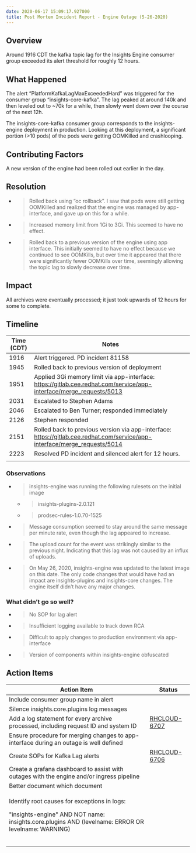 ```yaml
---
date: 2020-06-17 15:09:17.927000
title: Post Mortem Incident Report - Engine Outage (5-26-2020)
---
```

## <span dir="ltr">Overview</span>

<span dir="ltr">Around 1916 CDT the kafka topic lag for the Insights
Engine consumer group exceeded its alert threshold for roughly 12
hours.</span>

## <span dir="ltr">What Happened</span>

<span dir="ltr">The alert “PlatformKafkaLagMaxExceededHard” was
triggered for the consumer group “insights-core-kafka”. The lag peaked
at around 140k and then leveled out to \~70k for a while, then slowly
went down over the course of the next 12h.</span>

<span dir="ltr"></span>

<span dir="ltr">The insights-core-kafka consumer group corresponds to
the insights-engine deployment in production. Looking at this
deployment, a significant portion (\>10 pods) of the pods were getting
OOMKilled and crashlooping.</span>

## <span dir="ltr">Contributing Factors</span>

<span dir="ltr">A new version of the engine had been rolled out earlier
in the day.</span>

## <span dir="ltr">Resolution</span>

  - > <span dir="ltr">Rolled back using “oc rollback”. I saw that pods
    > were still getting OOMKilled and realized that the engine was
    > managed by app-interface, and gave up on this for a while.</span>

  - > <span dir="ltr">Increased memory limit from 1Gi to 3Gi. This
    > seemed to have no effect.</span>

  - > <span dir="ltr">Rolled back to a previous version of the engine
    > using app interface. This initially seemed to have no effect
    > because we continued to see OOMKills, but over time it appeared
    > that there were significantly fewer OOMKills over time, seemingly
    > allowing the topic lag to slowly decrease over time.</span>

## <span dir="ltr">Impact</span>

<span dir="ltr">All archives were eventually processed; it just took
upwards of 12 hours for some to complete.</span>

## <span dir="ltr">Timeline</span>

<span dir="ltr"></span>

<table>
<thead>
<tr class="header">
<th><strong><span dir="ltr">Time (CDT)</span></strong></th>
<th><strong><span dir="ltr">Notes</span></strong></th>
</tr>
</thead>
<tbody>
<tr class="odd">
<td><span dir="ltr">1916</span></td>
<td><span dir="ltr">Alert triggered. PD incident 81158</span></td>
</tr>
<tr class="even">
<td><span dir="ltr">1945</span></td>
<td><span dir="ltr">Rolled back to previous version of deployment</span></td>
</tr>
<tr class="odd">
<td><span dir="ltr">1951</span></td>
<td><span dir="ltr">Applied 3Gi memory limit via app-interface: <a href="https://gitlab.cee.redhat.com/service/app-interface/merge_requests/5013"><span class="underline">https://gitlab.cee.redhat.com/service/app-interface/merge_requests/5013</span></a></span></td>
</tr>
<tr class="even">
<td><span dir="ltr">2031</span></td>
<td><span dir="ltr">Escalated to Stephen Adams</span></td>
</tr>
<tr class="odd">
<td><span dir="ltr">2046</span></td>
<td><span dir="ltr">Escalated to Ben Turner; responded immediately</span></td>
</tr>
<tr class="even">
<td><span dir="ltr">2126</span></td>
<td><span dir="ltr">Stephen responded</span></td>
</tr>
<tr class="odd">
<td><span dir="ltr">2151</span></td>
<td><span dir="ltr">Rolled back to previous version via app-interface: <a href="https://gitlab.cee.redhat.com/service/app-interface/merge_requests/5014"><span class="underline">https://gitlab.cee.redhat.com/service/app-interface/merge_requests/5014</span></a></span></td>
</tr>
<tr class="even">
<td><span dir="ltr">2223</span></td>
<td><span dir="ltr">Resolved PD incident and silenced alert for 12 hours.</span></td>
</tr>
<tr class="odd">
<td><span dir="ltr"></span></td>
<td><span dir="ltr"></span></td>
</tr>
</tbody>
</table>

<span dir="ltr"></span>

### <span dir="ltr">Observations</span>

  - > <span dir="ltr">insights-engine was running the following rulesets
    > on the initial image</span>
    
      - > <span dir="ltr">insights-plugins-2.0.121</span>
    
      - > <span dir="ltr">prodsec-rules-1.0.70-1525</span>

  - > <span dir="ltr">Message consumption seemed to stay around the same
    > message per minute rate, even though the lag appeared to
    > increase.</span>

  - > <span dir="ltr">The upload count for the event was strikingly
    > similar to the previous night. Indicating that this lag was not
    > caused by an influx of uploads.</span>

  - > <span dir="ltr">On May 26, 2020, insights-engine was updated to
    > the latest image on this date. The only code changes that would
    > have had an impact are insights-plugins and insights-core changes.
    > The engine itself didn’t have any major changes.</span>

### <span dir="ltr">What didn’t go so well?</span>

  - > <span dir="ltr">No SOP for lag alert</span>

  - > <span dir="ltr">Insufficient logging available to track down
    > RCA</span>

  - > <span dir="ltr">Difficult to apply changes to production
    > environment via app-interface</span>

  - > <span dir="ltr">Version of components within insights-engine
    > obfuscated</span>

## <span dir="ltr">Action Items</span>

<span dir="ltr"></span>

<table>
<thead>
<tr class="header">
<th><strong><span dir="ltr">Action Item</span></strong></th>
<th><strong><span dir="ltr">Status</span></strong></th>
</tr>
</thead>
<tbody>
<tr class="odd">
<td><span dir="ltr">Include consumer group name in alert</span></td>
<td><span dir="ltr"></span></td>
</tr>
<tr class="even">
<td><span dir="ltr">Silence insights.core.plugins log messages</span></td>
<td><span dir="ltr"></span></td>
</tr>
<tr class="odd">
<td><span dir="ltr">Add a log statement for every archive processed, including request ID and system ID</span></td>
<td><span dir="ltr"><a href="https://projects.engineering.redhat.com/browse/RHCLOUD-6707"><span class="underline">RHCLOUD-6707</span></a></span></td>
</tr>
<tr class="even">
<td><span dir="ltr">Ensure procedure for merging changes to app-interface during an outage is well defined</span></td>
<td><span dir="ltr"></span></td>
</tr>
<tr class="odd">
<td><span dir="ltr">Create SOPs for Kafka Lag alerts</span></td>
<td><span dir="ltr"><a href="https://projects.engineering.redhat.com/browse/RHCLOUD-6706"><span class="underline">RHCLOUD-6706</span></a></span></td>
</tr>
<tr class="even">
<td><span dir="ltr">Create a grafana dashboard to assist with outages with the engine and/or ingress pipeline</span></td>
<td><span dir="ltr"></span></td>
</tr>
<tr class="odd">
<td><span dir="ltr">Better document which document</span></td>
<td><span dir="ltr"></span></td>
</tr>
<tr class="even">
<td><p><span dir="ltr">Identify root causes for exceptions in logs:</span></p>
<p><span dir="ltr">"insights-engine" AND NOT name: insights.core.plugins AND (levelname: ERROR OR levelname: WARNING)</span></p></td>
<td><span dir="ltr"></span></td>
</tr>
<tr class="odd">
<td><span dir="ltr"></span></td>
<td><span dir="ltr"></span></td>
</tr>
<tr class="even">
<td><span dir="ltr"></span></td>
<td><span dir="ltr"></span></td>
</tr>
<tr class="odd">
<td><span dir="ltr"></span></td>
<td><span dir="ltr"></span></td>
</tr>
</tbody>
</table>

<span dir="ltr"></span>
